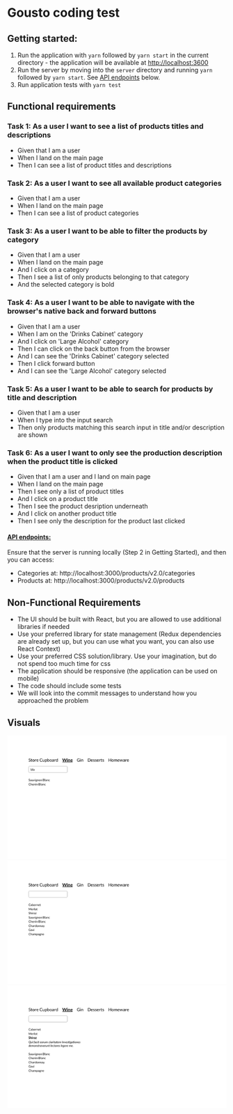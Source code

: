 # Gousto coding test

## Getting started:

1. Run the application with `yarn` followed by `yarn start` in the current directory - the application will be available at [http://localhost:3600](http://localhost:3600)
2. Run the server by moving into the `server` directory and running `yarn` followed by `yarn start`. See [API endpoints](#api-endpoints) below.
3. Run application tests with `yarn test`

## Functional requirements

### Task 1: As a user I want to see a list of products titles and descriptions

  * Given that I am a user
  * When I land on the main page
  * Then I can see a list of product titles and descriptions

### Task 2: As a user I want to see all available product categories

  * Given that I am a user
  * When I land on the main page
  * Then I can see a list of product categories

### Task 3: As a user I want to be able to filter the products by category

  * Given that I am a user
  * When I land on the main page
  * And I click on a category
  * Then I see a list of only products belonging to that category
  * And the selected category is bold

### Task 4: As a user I want to be able to navigate with the browser's native back and forward buttons

  * Given that I am a user
  * When I am on the 'Drinks Cabinet' category
  * And I click on 'Large Alcohol' category
  * Then I can click on the back button from the browser
  * And I can see the 'Drinks Cabinet' category selected
  * Then I click forward button
  * And I can see the 'Large Alcohol' category selected

### Task 5: As a user I want to be able to search for products by title and description

  * Given that I am a user
  * When I type into the input search
  * Then only products matching this search input in title and/or description are shown

### Task 6: As a user I want to only see the production description when the product title is clicked

  * Given that I am a user and I land on main page
  * When I land on the main page
  * Then I see only a list of product titles
  * And I click on a product title
  * Then I see the product desription underneath
  * And I click on another product title
  * Then I see only the description for the product last clicked

#### [API endpoints:](#api-endpoints)
Ensure that the server is running locally (Step 2 in Getting Started), and then you can access:
* Categories at: http://localhost:3000/products/v2.0/categories
* Products at: http://localhost:3000/products/v2.0/products

## Non-Functional Requirements

* The UI should be built with React, but you are allowed to use additional libraries if needed
* Use your preferred library for state management (Redux dependencies are already set up, but you can use what you want, you can also use React Context)
* Use your preferred CSS solution/library. Use your imagination, but do not spend too much time for css
* The application should be responsive (the application can be used on mobile)
* The code should include some tests
* We will look into the commit messages to understand how you approached the problem

## Visuals

![Image1](./public/first.png)
![Image2](./public/second.png)
![Image3](./public/third.png)
